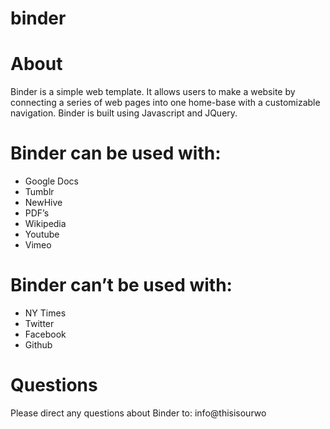# binder

# About
Binder is a simple web template. 
It allows users to make a website by connecting a series of web pages into one home-base with a customizable navigation. Binder is built using Javascript and JQuery.

# Binder can be used with:
- Google Docs
- Tumblr
- NewHive
- PDF’s
- Wikipedia
- Youtube
- Vimeo 

# Binder can’t be used with:
- NY Times
- Twitter
- Facebook
- Github

# Questions 
Please direct any questions about Binder to: info@thisisourwo
